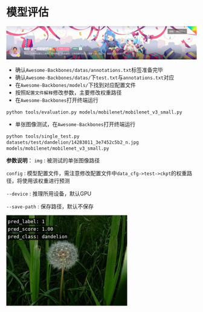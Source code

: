 模型评估
===========================

[![BILIBILI](https://raw.githubusercontent.com/Fafa-DL/readme-data/main/Bilibili.png)](https://space.bilibili.com/46880349)

- 确认`Awesome-Backbones/datas/annotations.txt`标签准备完毕
- 确认`Awesome-Backbones/datas/`下`test.txt`与`annotations.txt`对应
- 在`Awesome-Backbones/models/`下找到对应配置文件
- 按照`配置文件解释`修改参数，主要修改权重路径
- 在`Awesome-Backbones`打开终端运行
```
python tools/evaluation.py models/mobilenet/mobilenet_v3_small.py
```
- 单张图像测试，在`Awesome-Backbones`打开终端运行
```
python tools/single_test.py datasets/test/dandelion/14283011_3e7452c5b2_n.jpg models/mobilenet/mobilenet_v3_small.py
```
**参数说明**：
`img` : 被测试的单张图像路径

`config` : 模型配置文件，需注意修改配置文件中`data_cfg->test->ckpt`的权重路径，将使用该权重进行预测

`--device` : 推理所用设备，默认GPU

`--save-path` : 保存路径，默认不保存

![results](https://raw.githubusercontent.com/Fafa-DL/readme-data/main/backbones/dandelion.jpg)

